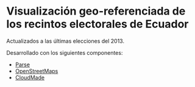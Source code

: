 Visualización geo-referenciada de los recintos electorales de Ecuador
=====================================================================
Actualizados a las últimas elecciones del 2013.

Desarrollado con los siguientes componentes:

* [Parse](http://www.parse.com)
* [OpenStreetMaps](http://www.openstreetmaps.org)
* [CloudMade](https://www.cloudmade.com)